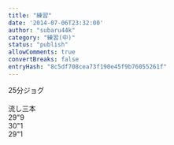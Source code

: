 ```yaml
---
title: "練習"
date: '2014-07-06T23:32:00'
author: "subaru44k"
category: "練習(中)"
status: "publish"
allowComments: true
convertBreaks: false
entryHash: "8c5df708cea73f190e45f9b76055261f"
---
```

25分ジョグ<br>
<br>
流し三本<br>
29"9<br>
30"1<br>
29"1
